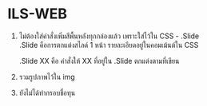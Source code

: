 # ILS-WEB
1. ไม่ต้องใส่คำสั่งเพิ่มสีพื้นหลังทุกกล่องแล้ว เพราะใส่ไว้ใน CSS - .Slide <br>
    .Slide คือการตกแต่งสไลด์ 1 หน้า  รายละเอียดอยู่ในคอมเม้นต์ใน CSS

    .Slide XX คือ คำสั่งให้ XX ที่อยู่ใน .Slide ตกแต่งตามที่เขียน

2. รวมรูปภาพไว้ใน img

3. ยังไม่ได้ทำกรอบชื่อทุน
